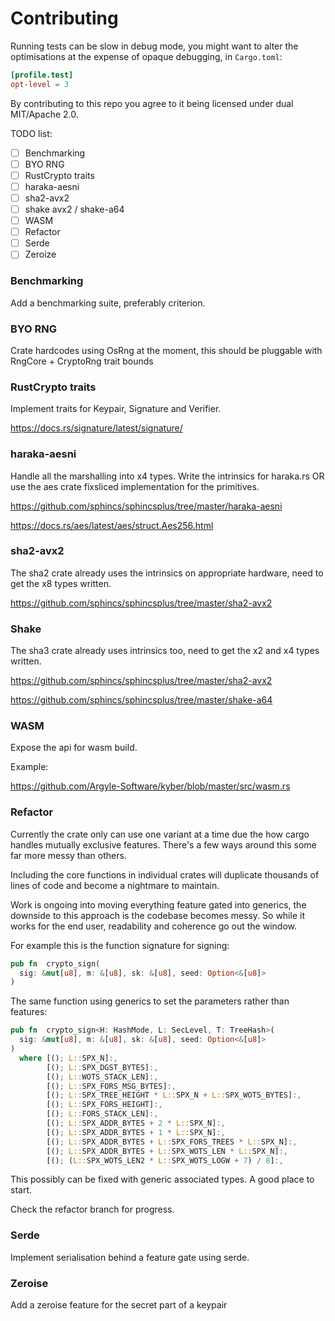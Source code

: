 # Contributing 

Running tests can be slow in debug mode, you might want to alter the optimisations at the expense of opaque debugging, in `Cargo.toml`:
```toml
[profile.test]
opt-level = 3
```

By contributing to this repo you agree to it being licensed under dual MIT/Apache 2.0.

TODO list:

- [ ] Benchmarking
- [ ] BYO RNG
- [ ] RustCrypto traits
- [ ] haraka-aesni
- [ ] sha2-avx2 
- [ ] shake avx2 / shake-a64
- [ ] WASM
- [ ] Refactor
- [ ] Serde
- [ ] Zeroize

### Benchmarking

Add a benchmarking suite, preferably criterion. 


### BYO RNG

Crate hardcodes using OsRng at the moment, this should be pluggable with RngCore + CryptoRng trait bounds

### RustCrypto traits

Implement traits for Keypair, Signature and Verifier. 

https://docs.rs/signature/latest/signature/


### haraka-aesni

Handle all the marshalling into x4 types. Write the intrinsics for haraka.rs OR 
use the aes crate fixsliced implementation for the primitives.

https://github.com/sphincs/sphincsplus/tree/master/haraka-aesni

https://docs.rs/aes/latest/aes/struct.Aes256.html



### sha2-avx2

The sha2 crate already uses the intrinsics on appropriate hardware, need to get the x8 types written. 

https://github.com/sphincs/sphincsplus/tree/master/sha2-avx2


### Shake 

The sha3 crate already uses intrinsics too, need to get the x2 and x4 types written. 

https://github.com/sphincs/sphincsplus/tree/master/sha2-avx2

https://github.com/sphincs/sphincsplus/tree/master/shake-a64

### WASM

Expose the api for wasm build. 

Example: 

https://github.com/Argyle-Software/kyber/blob/master/src/wasm.rs

### Refactor

Currently the crate only can use one variant at a time due the how cargo handles 
mutually exclusive features. There's a few ways around this some far more messy 
than others. 

Including the core functions in individual crates will duplicate thousands of 
lines of code and become a nightmare to maintain. 

Work is ongoing into moving everything feature gated into generics, the downside 
to this approach is the codebase becomes messy. So while it works for the end 
user, readability and coherence go out the window. 

For example this is the function signature for signing: 

```rust
pub fn  crypto_sign(
  sig: &mut[u8], m: &[u8], sk: &[u8], seed: Option<&[u8]>
)
```

The same function using generics to set the parameters rather than features: 

```rust
pub fn  crypto_sign<H: HashMode, L: SecLevel, T: TreeHash>(
  sig: &mut[u8], m: &[u8], sk: &[u8], seed: Option<&[u8]>
)
  where [(); L::SPX_N]:,
        [(); L::SPX_DGST_BYTES]:,
        [(); L::WOTS_STACK_LEN]:,
        [(); L::SPX_FORS_MSG_BYTES]:,
        [(); L::SPX_TREE_HEIGHT * L::SPX_N + L::SPX_WOTS_BYTES]:,
        [(); L::SPX_FORS_HEIGHT]:,
        [(); L::FORS_STACK_LEN]:,
        [(); L::SPX_ADDR_BYTES + 2 * L::SPX_N]:,
        [(); L::SPX_ADDR_BYTES + 1 * L::SPX_N]:,
        [(); L::SPX_ADDR_BYTES + L::SPX_FORS_TREES * L::SPX_N]:,
        [(); L::SPX_ADDR_BYTES + L::SPX_WOTS_LEN * L::SPX_N]:,
        [(); (L::SPX_WOTS_LEN2 * L::SPX_WOTS_LOGW + 7) / 8]:,
```
This possibly can be fixed with generic associated types. A good place to start.

Check the refactor branch for progress. 


### Serde

Implement serialisation behind a feature gate using serde. 


### Zeroise

Add a zeroise feature for the secret part of a keypair